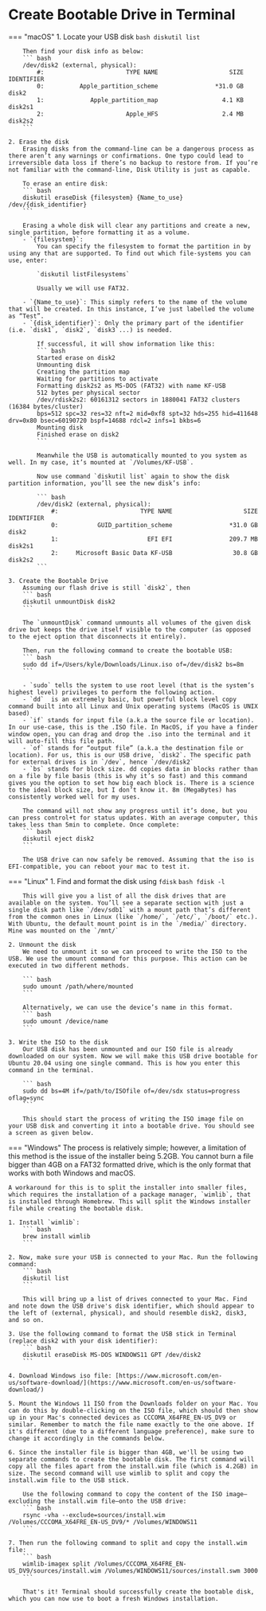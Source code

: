 # Create Bootable Drive in Terminal

=== "macOS"
    1. Locate your USB disk
        ``` bash
        diskutil list
        ```

        Then find your disk info as below:
        ``` bash
        /dev/disk2 (external, physical):
            #:                       TYPE NAME                    SIZE       IDENTIFIER
            0:          Apple_partition_scheme                *31.0 GB            disk2
            1:             Apple_partition_map                  4.1 KB          disk2s1
            2:                       Apple_HFS                  2.4 MB          disk2s2
        ```

    2. Erase the disk
        Erasing disks from the command-line can be a dangerous process as there aren’t any warnings or confirmations. One typo could lead to irreversible data loss if there’s no backup to restore from. If you’re not familiar with the command-line, Disk Utility is just as capable.

        To erase an entire disk:
        ``` bash
        diskutil eraseDisk {filesystem} {Name_to_use} /dev/{disk_identifier}
        ```

        Erasing a whole disk will clear any partitions and create a new, single partition, before formatting it as a volume.
        - `{filesystem}`:
            You can specify the filesystem to format the partition in by using any that are supported. To find out which file-systems you can use, enter:

            `diskutil listFilesystems`

            Usually we will use FAT32.

        - `{Name_to_use}`: This simply refers to the name of the volume that will be created. In this instance, I’ve just labelled the volume as “Test”.
        - `{disk_identifier}`: Only the primary part of the identifier (i.e. `disk1`, `disk2`, `disk3`...) is needed.

            If successful, it will show information like this:
            ``` bash
            Started erase on disk2
            Unmounting disk
            Creating the partition map
            Waiting for partitions to activate
            Formatting disk2s2 as MS-DOS (FAT32) with name KF-USB
            512 bytes per physical sector
            /dev/rdisk2s2: 60161312 sectors in 1880041 FAT32 clusters (16384 bytes/cluster)
            bps=512 spc=32 res=32 nft=2 mid=0xf8 spt=32 hds=255 hid=411648 drv=0x80 bsec=60190720 bspf=14688 rdcl=2 infs=1 bkbs=6
            Mounting disk
            Finished erase on disk2
            ```

            Meanwhile the USB is automatically mounted to you system as well. In my case, it’s mounted at `/Volumes/KF-USB`.

            Now use command `diskutil list` again to show the disk partition information, you’ll see the new disk’s info:

            ``` bash
            /dev/disk2 (external, physical):
                #:                       TYPE NAME                    SIZE       IDENTIFIER
                0:           GUID_partition_scheme                *31.0 GB            disk2
                1:                         EFI EFI                209.7 MB          disk2s1
                2:     Microsoft Basic Data KF-USB                 30.8 GB          disk2s2
            ```

    3. Create the Bootable Drive
        Assuming our flash drive is still `disk2`, then
        ``` bash
        diskutil unmountDisk disk2
        ```

        The `unmountDisk` command unmounts all volumes of the given disk drive but keeps the drive itself visible to the computer (as opposed to the eject option that disconnects it entirely).

        Then, run the following command to create the bootable USB:
        ``` bash
        sudo dd if=/Users/kyle/Downloads/Linux.iso of=/dev/disk2 bs=8m
        ```

        - `sudo` tells the system to use root level (that is the system’s highest level) privileges to perform the following action.
        - `dd`  is an extremely basic, but powerful block level copy command built into all Linux and Unix operating systems (MacOS is UNIX based)
        - `if` stands for input file (a.k.a the source file or location). In our use-case, this is the .ISO file. In MacOS, if you have a finder window open, you can drag and drop the .iso into the terminal and it will auto-fill this file path.
        - `of` stands for “output file” (a.k.a the destination file or location). For us, this is our USB drive, `disk2`. The specific path for external drives is in `/dev`, hence `/dev/disk2`
        - `bs` stands for block size. dd copies data in blocks rather than on a file by file basis (this is why it’s so fast) and this command gives you the option to set how big each block is. There is a science to the ideal block size, but I don’t know it. 8m (MegaBytes) has consistently worked well for my uses.

        The command will not show any progress until it’s done, but you can press control+t for status updates. With an average computer, this takes less than 5min to complete. Once complete:
        ``` bash
        diskutil eject disk2
        ```

        The USB drive can now safely be removed. Assuming that the iso is EFI-compatible, you can reboot your mac to test it.

=== "Linux"
    1. Find and format the disk using `fdisk`
        ``` bash
        fdisk -l
        ```

        This will give you a list of all the disk drives that are available on the system. You’ll see a separate section with just a single disk path like `/dev/sdb1` with a mount path that’s different from the common ones in Linux (like `/home/`, `/etc/`, `/boot/` etc.). With Ubuntu, the default mount point is in the `/media/` directory. Mine was mounted on the `/mnt/`

    2. Unmount the disk
        We need to unmount it so we can proceed to write the ISO to the USB. We use the umount command for this purpose. This action can be executed in two different methods. 

        ``` bash
        sudo umount /path/where/mounted
        ```

        Alternatively, we can use the device’s name in this format.
        ``` bash
        sudo umount /device/name
        ```

    3. Write the ISO to the disk
        Our USB disk has been unmounted and our ISO file is already downloaded on our system. Now we will make this USB drive bootable for Ubuntu 20.04 using one single command. This is how you enter this command in the terminal.

        ``` bash
        sudo dd bs=4M if=/path/to/ISOfile of=/dev/sdx status=progress oflag=sync
        ```

        This should start the process of writing the ISO image file on your USB disk and converting it into a bootable drive. You should see a screen as given below.


=== "Windows"
    The process is relatively simple; however, a limitation of this method is the issue of the installer being 5.2GB. You cannot burn a file bigger than 4GB on a FAT32 formatted drive, which is the only format that works with both Windows and macOS.

    A workaround for this is to split the installer into smaller files, which requires the installation of a package manager, `wimlib`, that is installed through Homebrew. This will split the Windows installer file while creating the bootable disk.

    1. Install `wimlib`:
        ``` bash
        brew install wimlib
        ```

    2. Now, make sure your USB is connected to your Mac. Run the following command:
        ``` bash
        diskutil list
        ```

        This will bring up a list of drives connected to your Mac. Find and note down the USB drive's disk identifier, which should appear to the left of (external, physical), and should resemble disk2, disk3, and so on.

    3. Use the following command to format the USB stick in Terminal (replace disk2 with your disk identifier):
        ``` bash
        diskutil eraseDisk MS-DOS WINDOWS11 GPT /dev/disk2
        ```

    4. Download Windows iso file: [https://www.microsoft.com/en-us/software-download/](https://www.microsoft.com/en-us/software-download/)

    5. Mount the Windows 11 ISO from the Downloads folder on your Mac. You can do this by double-clicking on the ISO file, which should then show up in your Mac's connected devices as CCCOMA_X64FRE_EN-US_DV9 or similar. Remember to match the file name exactly to the one above. If it's different (due to a different language preference), make sure to change it accordingly in the commands below.

    6. Since the installer file is bigger than 4GB, we'll be using two separate commands to create the bootable disk. The first command will copy all the files apart from the install.wim file (which is 4.2GB) in size. The second command will use wimlib to split and copy the install.wim file to the USB stick.

        Use the following command to copy the content of the ISO image—excluding the install.wim file—onto the USB drive:
        ``` bash
        rsync -vha --exclude=sources/install.wim /Volumes/CCCOMA_X64FRE_EN-US_DV9/* /Volumes/WINDOWS11
        ```

    7. Then run the following command to split and copy the install.wim file:
        ``` bash
        wimlib-imagex split /Volumes/CCCOMA_X64FRE_EN-US_DV9/sources/install.wim /Volumes/WINDOWS11/sources/install.swm 3000
        ```

        That's it! Terminal should successfully create the bootable disk, which you can now use to boot a fresh Windows installation.